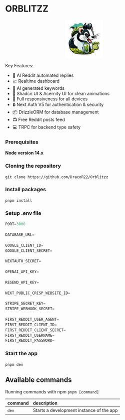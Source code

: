 # ORBLITZZ

<p align="center">
<img alt='/' src="/public/logo-bg.png" width="120px" height="auto"/>
</p>

Key Features:

- 🤖 AI Reddit automated replies
- 📈 Realtime dashboard
- 🦾 AI generated keywords
- 💎 Shadcn UI & Acernity UI for clean animations
- 📱 Full responsiveness for all devices
- 🔒 Next Auth V5 for authentication & security
- 📦 DrizzleORM for database management
- 📺 Free Reddit posts feed
- 💻 TRPC for backend type safety


### Prerequisites

**Node version 14.x**

### Cloning the repository

```shell
git clone https://github.com/DracoR22/Orblitzz
```

### Install packages

```shell
pnpm install
```

### Setup .env file

```js
PORT=3000

DATABASE_URL=

GOOGLE_CLIENT_ID=
GOOGLE_CLIENT_SECRET=

NEXTAUTH_SECRET=

OPENAI_API_KEY=

RESEND_API_KEY=

NEXT_PUBLIC_CRISP_WEBSITE_ID=

STRIPE_SECRET_KEY=
STRIPE_WEBHOOK_SECRET=

FIRST_REDDIT_USER_AGENT=
FIRST_REDDIT_CLIENT_ID=
FIRST_REDDIT_CLIENT_SECRET=
FIRST_REDDIT_USERNAME=
FIRST_REDDIT_PASSWORD=
```

### Start the app

```shell
pnpm dev
```

## Available commands

Running commands with npm `pnpm [command]`

| command | description                              |
| :------ | :--------------------------------------- |
| `dev`   | Starts a development instance of the app |
